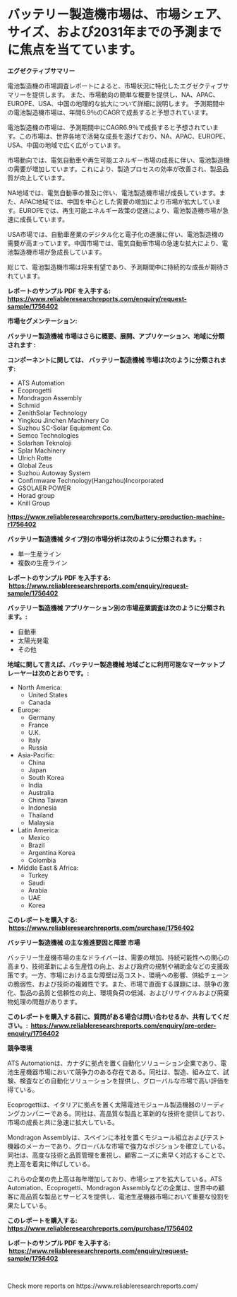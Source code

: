 <p><h1>バッテリー製造機市場は、市場シェア、サイズ、および2031年までの予測までに焦点を当てています。</h1></p><p><strong>エグゼクティブサマリー</strong></p>
<p><p>電池製造機の市場調査レポートによると、市場状況に特化したエグゼクティブサマリーを提供します。 また、市場動向の簡単な概要を提供し、NA、APAC、EUROPE、USA、中国の地理的な拡大について詳細に説明します。 予測期間中の電池製造機市場は、年間6.9％のCAGRで成長すると予想されています。</p><p>電池製造機の市場は、予測期間中にCAGR6.9％で成長すると予想されています。この市場は、世界各地で活発な成長を遂げており、NA、APAC、EUROPE、USA、中国の地域で広く広がっています。</p><p>市場動向では、電気自動車や再生可能エネルギー市場の成長に伴い、電池製造機の需要が増加しています。これにより、製造プロセスの効率が改善され、製品品質が向上しています。</p><p>NA地域では、電気自動車の普及に伴い、電池製造機市場が成長しています。また、APAC地域では、中国を中心とした需要の増加により市場が拡大しています。EUROPEでは、再生可能エネルギー政策の促進により、電池製造機市場が急速に成長しています。</p><p>USA市場では、自動車産業のデジタル化と電子化の進展に伴い、電池製造機の需要が高まっています。中国市場では、電気自動車市場の急速な拡大により、電池製造機市場が急成長しています。</p><p>総じて、電池製造機市場は将来有望であり、予測期間中に持続的な成長が期待されています。</p></p>
<p><strong>レポートのサンプル PDF を入手する: <a href="https://www.reliableresearchreports.com/enquiry/request-sample/1756402">https://www.reliableresearchreports.com/enquiry/request-sample/1756402</a></strong></p>
<p><strong>市場セグメンテーション:</strong></p>
<p><strong> バッテリー製造機械 市場はさらに概要、展開、アプリケーション、地域に分類されます :</strong></p>
<p><strong>コンポーネントに関しては、 バッテリー製造機械 市場は次のように分類されます: &nbsp;</strong></p>
<p><ul><li>ATS Automation</li><li>Ecoprogetti</li><li>Mondragon Assembly</li><li>Schmid</li><li>ZenithSolar Technology</li><li>Yingkou Jinchen Machinery Co</li><li>Suzhou SC-Solar Equipment Co.</li><li>Semco Technologies</li><li>Solarhan Teknoloji</li><li>Splar Machinery</li><li>Ulrich Rotte</li><li>Global Zeus</li><li>Suzhou Autoway System</li><li>Confirmware Technology(Hangzhou)Incorporated</li><li>GSOLAER POWER</li><li>Horad group</li><li>Knill Group</li></ul></p>
<p><strong><a href="https://www.reliableresearchreports.com/battery-production-machine-r1756402">https://www.reliableresearchreports.com/battery-production-machine-r1756402</a></strong></p>
<p><strong> バッテリー製造機械 タイプ別の市場分析は次のように分類されます。:</strong></p>
<p><ul><li>単一生産ライン</li><li>複数の生産ライン</li></ul></p>
<p><strong>レポートのサンプル PDF を入手する: &nbsp;<a href="https://www.reliableresearchreports.com/enquiry/request-sample/1756402">https://www.reliableresearchreports.com/enquiry/request-sample/1756402</a></strong></p>
<p><strong> バッテリー製造機械 アプリケーション別の市場産業調査は次のように分類されます。:</strong></p>
<p><ul><li>自動車</li><li>太陽光発電</li><li>その他</li></ul></p>
<p><strong>地域に関して言えば、バッテリー製造機械 地域ごとに利用可能なマーケットプレーヤーは次のとおりです。:</strong></p>
<p><ul>
    <li>
        North America:
        <ul>
            <li>United States</li>
            <li>Canada</li>
        </ul>
    </li>
    <li>
        Europe:
        <ul>
            <li>Germany</li>
            <li>France</li>
            <li>U.K.</li>
            <li>Italy</li>
            <li>Russia</li>
        </ul>
    </li>
    <li>
        Asia-Pacific:
        <ul>
            <li>China</li>
            <li>Japan</li>
            <li>South Korea</li>
            <li>India</li>
            <li>Australia</li>
            <li>China Taiwan</li>
            <li>Indonesia</li>
            <li>Thailand</li>
            <li>Malaysia</li>
        </ul>
    </li>
    <li>
        Latin America:
        <ul>
            <li>Mexico</li>
            <li>Brazil</li>
            <li>Argentina Korea</li>
            <li>Colombia</li>
        </ul>
    </li>
    <li>
        Middle East & Africa:
        <ul>
            <li>Turkey</li>
            <li>Saudi</li>
            <li>Arabia</li>
            <li>UAE</li>
            <li>Korea</li>
        </ul>
    </li>
    </ul></p>
<p><strong>このレポートを購入する: &nbsp;<a href="https://www.reliableresearchreports.com/purchase/1756402">https://www.reliableresearchreports.com/purchase/1756402</a></strong></p>
<p><strong>バッテリー製造機械 の主な推進要因と障壁 市場</strong></p>
<p><p>バッテリー生産機市場の主なドライバーは、需要の増加、持続可能性への関心の高まり、技術革新による生産性の向上、および政府の規制や補助金などの支援政策です。一方、市場における主な障壁は高コスト、環境への影響、供給チェーンの脆弱性、および技術の複雑性です。また、市場で直面する課題には、競争の激化、製品の品質と信頼性の向上、環境負荷の低減、およびリサイクルおよび廃棄物処理の問題があります。</p></p>
<p><strong>このレポートを購入する前に、質問がある場合は問い合わせるか、共有してください。:&nbsp; <a href="https://www.reliableresearchreports.com/enquiry/pre-order-enquiry/1756402">https://www.reliableresearchreports.com/enquiry/pre-order-enquiry/1756402</a></strong></p>
<p><strong>競争環境</strong></p>
<p><p>ATS Automationは、カナダに拠点を置く自動化ソリューション企業であり、電池生産機器市場において競争力のある存在である。同社は、製造、組み立て、試験、検査などの自動化ソリューションを提供し、グローバルな市場で高い評価を得ている。</p><p>Ecoprogettiは、イタリアに拠点を置く太陽電池モジュール製造機器のリーディングカンパニーである。同社は、高品質な製品と革新的な技術を提供しており、市場の成長と共に急速に拡大している。</p><p>Mondragon Assemblyは、スペインに本社を置くモジュール組立およびテスト機器のメーカーであり、グローバルな市場で強力なポジションを確立している。同社は、高度な技術と品質管理を重視し、顧客ニーズに素早く対応することで、売上高を着実に伸ばしている。</p><p>これらの企業の売上高は毎年増加しており、市場シェアを拡大している。ATS Automation、Ecoprogetti、Mondragon Assemblyなどの企業は、世界中の顧客に高品質な製品とサービスを提供し、電池生産機器市場において重要な役割を果たしている。</p></p>
<p><strong>このレポートを購入する: &nbsp; <a href="https://www.reliableresearchreports.com/purchase/1756402">https://www.reliableresearchreports.com/purchase/1756402</a></strong></p>
<p><strong>レポートのサンプル PDF を入手する: &nbsp;<a href="https://www.reliableresearchreports.com/enquiry/request-sample/1756402">https://www.reliableresearchreports.com/enquiry/request-sample/1756402</a></strong><strong></strong></p>
<p>&nbsp;</p>
<p>Check more reports on https://www.reliableresearchreports.com/</p>